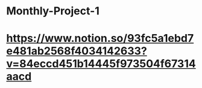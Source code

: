 # Monthly-Project-1
# https://www.notion.so/93fc5a1ebd7e481ab2568f4034142633?v=84eccd451b14445f973504f67314aacd
